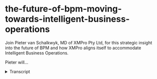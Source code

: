 # the-future-of-bpm-moving-towards-intelligent-business-operations
<!-- embeded video removed -->



Join Pieter van Schalkwyk, MD of XMPro Pty Ltd, for this strategic insight into the future of BPM and how XMPro aligns itself to accommodate Intelligent Business Operations.



Pieter will...
<details>
<summary>Transcript</summary>Join Pieter van Schalkwyk, MD of XMPro Pty Ltd, for this strategic insight into the future of BPM and how XMPro aligns itself to accommodate Intelligent Business Operations.



Pieter will...
hi and welcome to the ex-emperor future

of BPM just want to make sure that

everyone can hear me so if you can maybe

just confirm that you can hear me thanks

very much great work is changing faster

than ever and the way that we work is

also changing faster than ever we more

interrupt driven we have more

information or should I say data and

than ever and the world around us has

become a lot more unpredictable than

ever on Peter funds go back on the MD of

X in pro and I'd like to thank you for

joining me when we had when we have a

look at how we move from business

process management to what Gartner is

now calling intelligent business

operations and why we have to do this

and what the benefits is all of that

like you show them on the right screen

here so if we look at the drivers of

this change one of the aspects I'd like

to cover today and then also what just

some three elements of this internal

intelligent business operations or IBO

so i'll just be calling at IPO

intelligent business operations another

new free free letter acronym that we

have and lastly we'll also just have a

look of an example of what it could like

what IPO good look like and does look

like inside eggs and bro so why are we

now talking about intelligent business

operations what are the drivers for that

well

businesses and organizations that

support them or now more than ever a lot

more complex a lot more chaotic and a

lot more unpredictable at the recent

Gardner itexpo we were this CI our

summer the keynote cited that the

following disruptive technologies is are

changing the landscape for businesses

and specifically CIOs and CEO CFO's and

those drivers are essentially cloud

cloud adoption is a lot faster than what

most people anticipated and that brings

about a whole new change of how we work

social in the enterprise is there it is

found its way in and we actually have a

separate webinar that you may have seen

around social listening how we handle

social listening so social and social

media is now silence by into the

enterprise and it's not going to go away

so it's also changing the way that

people behave and that they expect the

tools that support them also change the

other interesting thing is that mobile

search is said to overtake desktop

search in the next two years we had a

conversation recently with the cio that

said their whole IT strategy has changed

overnight when see i walked in with his

ipad into a board meeting so those

drivers combined with the fact that we

have all these systems that now drive

data those three components plus the big

data that a lot of those generate are

the key drivers or the key disruptive

drivers according to gardiner why this

is all happening the challenge that we

have is how to make this work inside our

businesses and organizations so actually

have a great once again I'm going to

refer to 22 gardener for this and it

actually comes out of Janelle Hills

presentation around operational

resilience in where BPM is going and

she's saying that newer technologies

including social media context-aware

technologies cloud and all these things

that i've just mentioned the intelligent

funds and device

can revolutionize the way we work

together the challenge is enterprises

have not yet empowered frontline

employees to dynamically adjust the way

they work in response to these

contextual opportunities of threats and

I'll explain more of this as we go the

other thing that we find is that the

software that we use at the moment

cannot be applied to this knowledge

centric work style and decision making

risk assessment patent seeking and

matching group collaboration most of

these are are supported at the moment

with point solutions so you have a

specific application for for patent

seeking something for decision making

something for risk assessment but all of

these the way that we work all of these

are converging into a single environment

the biggest challenge is that as leading

economies are increasingly dependent on

service bass industries a lot of that

turns into the fact that the heavily

dependent on knowledge work on knowledge

workers and managers that understand

that and I all overwhelmed with data and

choices now that that is from from

Janelle hill at Gordon how do we turn

that into into or how does that relate

to what we know so what does that mean

for BPM and how did we go from workflow

which is factory style or automation of

work I'm just trying to get it done

faster to something like BPM with

business process management which is

knowledge style where we trying to have

more control of process if you look at

what the definition of process

management it's all around control and

and having a lot more management

capability rather than just automation

so that we have some idea of where it's

going business intelligent business

operation to me so when we start off

with workflow its factory style BPM its

knowledge style intelligent business

operation is all around a goal-driven

style we're actually trying to support

business outcomes of business objectives

that's not just around

sysctl having control and having ordered

trials and halving and halving decision

trials but it's also extending it to how

can we better support the outcomes of

business best way of looking at this is

just to looking at how the definition is

changed what what God has said a couple

of years ago we had a slide that says

BPM is ip-enabled management discipline

quite simple they've now changed the

definition looking at this operational

excellence where there's an expectation

for BPM to support not just the

automation or 18 Abelman of managing

processes but there's actually a bigger

expectation around BPM and that's moving

us towards intelligent business

operation so according to them BBM is a

management discipline that treats

processes that assets a key part you

need a repository of processes that you

can access and you can treat those as

assets inside the business they need to

contribute directly to enterprise

performance so you and a key element of

that which are like is the fact that

there's a clear line of sight for

metrics and outcomes so you need to

understand how this process that you

have as a process asset aw that's how

that contributes to what your your

operational excellence is which is the

next step here by driving operational

excellence and agility I did a webinar

not too long ago where I was talking

about these things that we do as

supporting operational kpi's in the end

of the at the end of the day the

operational kpi's or what or what

determines the success of a business so

looking at BPM going forward it needs to

be a lot more around visibility

accountability and it also needs to

change as processes need to change once

again I just want to highlight some of

the facts of some of the points if they

might be around the attribute things

like a clear line of sight

for metrics and outcomes and ability you

must be able to change it and the fact

that these the business models that you

construct are not just around the flower

but it redknee it needs to also show to

all process participants so that when

you drive a process from the intelligent

business point of view that you actually

know what the process is going to do and

you understand the options so if we look

at intelligent business operations

itself the the reason why it's moving

from BPM to IBO it's the fact that we

want to support this contextual

knowledge work what we mean by that is

people now have information around

activities that they do it's not just

factory style where I just accept what

comes from someone else and I just do my

little part of my activity or process

and pass it on that is a factory style

with it's almost like machines in the

sequence the way that we work now is we

get information by from various sources

and as we take that contextual knowledge

our processes need to support that

processes are not that sequential

anymore processes in actual fact they

can come from anywhere and i can go

anyway we need to have better support

for decision-making it's a key part of

intelligent business operations how do

we I don't make better decisions now

that we've got all this big data coming

at us we've got more dashboard tools

than ever we've got no matrix in ever I

do we apply that so that we can make

better decisions we don't work in

isolation so another objective of

internal of intelligent business

operations or IBO is the fact that we

need to take all these conversations

that we're having all the emails that we

send around which are currently not all

of our processes or workflows or B beams

and build that into bike that into our

processes so that we can incorporate

some of the social rules

that come out of that and essentially

all it is it's all around getting better

at getting work done which is what exome

pro is all about so if we look at BPM

going forward what does ibibo really

look like well in the first place it

needs to have support for unstructured

processes and also there's a previous

webinar where we discussed unstructured

processes to some degree but it really

means that there's no predefined flow so

there's a number of activities of

possibilities that we can do and we can

add to that so if we discover new

requirements that we have we can add

those what we mean by unstructured

process is you don't necessarily have to

draw the flow diagram and I'll get into

a little bit more detail around that it

also needs to have support for what we

call dynamic processes now on structure

doesn't mean uncontrolled and dynamic

processes are different to instruct

processes a dynamic process is where it

can change based on external events or

external influences or maybe site in

some instances internal rules that might

dictate and we'll look at some of the

examples of what a dynamic process is so

for intelligent business process it

needs to be able to be agile it needs to

be unstructured and flexible it needs to

be able to adapt itself by being a

dynamic and also it needs to incorporate

the social aspects of the way that we

interact in work we don't work in

isolation and there's a lot of

conversation that goes around our

activities and processes and all of that

combined gives us intelligent business

operations there are a few more elements

to it but these are the three main key

things if you look at why we looking at

at the intelligent business operations

or what does it mean for you it means

that we can cater for a broader range of

work we it's a lot more intelligent in

terms of heart can adapt and we also

incorporate conversations from outside

so if we look at those three elements in

a bit more detail so if i look at

unstructured dynamic and and social if

you look at unstructured to start off

with now this is a typical unstructured

process and then this is an XM pro

designer and this is just a very simple

example but for example if there's an

opportunity management where we're going

to capture opportunities we might decide

to have bed committees we can create

quotes we can send for technical

adjudication there's credit checks and

all sorts of things that can be done you

don't have to draw the flow diagram

because this can happen in any sequence

this we refer to as I process bant'ena

so there's a container and i can add new

process elements to this in order to

cater for my requirements so as you can

see there is no predefined flow setup

you can include some rules to make sure

that there are certain flowers that are

enforced in certain conditions and that

is an aspect which which is driven by

the dynamic side so even a a controlled

process is a specific price of a dynamic

process with certain rules are applied

so unstructured process means from

intelligent business operations point of

view it means we've moved on from work

flow where we have work flybys tools

that have a predefined routing because

because of mine my contextual knowledge

I know that I may want to send it to a

bit committee in certain instances it

will force me to send it a bit committee

and I'll touch on some of those rules

the benefits of this is it's actually

less costly and more adaptive to

builders so as soon as you discover new

requirements it's quite easy to adapt

you don't have to get it's not so when

you've got a brief bolt and a complex

workflow and set up in order to change

it is actually quite costly with this

approach that we have around

unstructured process is actually quite

easy we can drag another or drop another

activity into the process container and

very quickly expose that to the business

users at a very low cost the other thing

is you spend less time designing and

more time doing we find we find there's

a big resistance in trying to get to the

one hundred percent

process people don't get to that point

you can spend a lot of time what we call

analysis paralysis so you can spend a

lot of time trying to get the one

hundred percent model and by the time

that you that you actually get to run it

and automate it that it's actually out

of out of date so with this approach the

benefit is that you can spend less time

designing and more time doing so it's a

lot more of an agile approach we'll take

what we have and we can start we don't

have to wait to get the perfect the

perfect process because we will never

get there and it also takes away that

and that fear of analysis paralysis we

can experiment we can we get gives us a

lot more from a business perspective a

lot more agility and a lot less effort

required to actually get started because

we don't have to think about what the

process is that exactly going to look

like what we can do once we've got it

working is we can actually analyze the

data and look at how many times didn't

did it follow a certain path now that is

something that I'll touch on but light

in the presentation when I show you some

examples but this we can now use to come

up with what we think the next base

action would be for example so the

reason why one of the key are the

benefits of of knowledge style of this

unstructured processes in a knowledge

style work is traditionally when you do

knowledge they'll work what we mean by

knowledge style is I don't I don't want

to follow the workflow because I know

it's not going to work so that's how I

always typify what I what a knowledge

style worker will say when I look at a

process we now given the option to

rather than you which way they want the

advantage is that we still have a older

trial in place so we can still see that

process as part of our order trial we

can still see what decisions were made

even though we didn't force the route

that they needed to go down a critical

element which is missing from most

processes right now if you have

unstructured processes in your

business and that happened via email it

happens via word documents spreadsheets

and all sorts of things like that that

go around because structured workflow

doesn't cater for the requirement the

flexibility the problem is that you have

no order trials order that great

examples of things like customer service

guy style we've got we've got an audit

trail of of a customer service request

the things that can go to do a number of

people be handled on in a number of ways

and it's critically important that you

have an order trailer of that knowledge

style work that goes with it if you've

got a dog data entry in a complex

environment and I'll show you example of

of that in the next screen where this

you don't have you can't determine what

data you're going to get next you once

again as a customer service environment

and there's just a lot of data that

needs to go into into into the initial

part of a process and it can come from

any time any place anyway the other the

other example of where information can

come from and what you need to do with

it is for example social listening and

once again if you look at our social

listening webinar you'll see this in

action where you can actually listen for

tweets for example fraud Twitter that's

all around examples in your business and

now you can route the response to that

with your retweet whether it goes off to

customer service where the gods of the

marketing whether it goes of the public

relations or and if we have to add more

people we can actually we can actually

handle that on a case by case basis so

unstructured processes have a very

strong case approach to them as well so

you almost handle it on a case-by-case

basis the rules change case-by-case and

social listening is is one of those now

I mentioned the data entry example this

for example is a complex data entry

environment where the process to capture

the information in and from a funeral

arrangement or Rangers point of view now

there's a lot of information that they

need to get around funeral options

obviously they selling inventory items

to do the family they need to do

specific arrangements around cause

viewing there's a lot of things that

need to be done with that the challenge

that you have is you don't get the

information in a nice sequential

sequence it really comes to you over a

two or three-day period in a very

specific in a very erratic on an ad hoc

manner you need to have the ability to

to capture that at some point in time

you need to run a rule and side do I

have everything that I need do you and

to move this on in in terms of the

process or is there still some

information not staining so some of the

fields are required in order for this

process to actually move forward but it

gives as you can see there's a whole

number of options here and these are all

independent activities that that that we

can choose at any point in time to

actually route the work too so we call

with the way that we can add though if

we just add a new container if we need a

new step in here we can add it in here

with what we call our dynamic allocation

logic very simple and easy way to add

processes to ex-emperor dynamically

example of the twitter feed i'm not

going to go through the whole example

again but in this instance we were

listening for qantas when they had some

issues and they said certain things that

you can do it can be PR action can be

bookings now the nice things once again

we have a full order trial of so we pick

up the tweet and then we have a response

to that they can be multiple outcomes to

that so that is a typically a typical

unstructured process because it still

relies on a knowledge worker to read the

message and decide what to do this is

not there's nothing there's no automatic

routing or artificial intelligence built

into this intelligent business

operations are really there to support

knowledge workers to actually get better

at doing this and that was the example

of of Twitter so if we look at dynamic

processes as I said structured but

unstructured processes and dynamic

processes actually differ to some degree

dynamically dynamic processes imply that

that I that I dynamically change based

on certain events that occur and I'll

address some of those events in a minute

or so these these dynamic processes are

also context the way so they know what

goes on around them and now let's show

you some excellent some examples of what

context-aware means and then lastly

they've got built in predictive

analytics and what that means is it will

actually show you information that will

help you make better decisions and

sometimes based on that analytics

actually it will actually dynamically

change some of the routing options and

steps that are available so if we look

at processes that change dynamically

based on events example of that is this

and I'm going to put all three of them

just so that we have all of them so when

we say that I can change on events there

are couple events that can impact these

changes one of them are data rule events

so we can check our class or we do to

our our budget and as soon as we get to

within a certain percentage of our

budgets that we've spent eighty percent

of budget on a general ledger card then

we can introduce an additional approval

step automatically sir Adam it will

dynamically change based on data rules

they certain business rules that we

might have as well so if you've got a

complex approval matrix it can

dynamically change who the routing will

go to based on their seniority and maybe

the general ledger code that we that

were using for the

for the approval so it doesn't mean that

the workflow will always look the same

it can dynamically change based on a

number of business rules so we have data

rules and business rules and last thing

we have social events or social rules

that can also impact this and so for

example we can change the state when we

get a twitter twitter thing like hash

carjacked help we may escalate that

immediately we can do all sorts of

things with specific events that we can

listen for and and dynamically change

the routing and logic of a process or

even what's what's on the screen when

you talk about context-aware so the

first one was they can they can

dynamically change based on events

secondly these dynamic processes are

context-aware what we mean by that is

what happens if the exchange rate

changes well if the exchange I'd changes

by more than ten percent we will want we

need to we need to introduce an

additional approval step on all purchase

orders from oversee all we need to

automatically introduce a activity that

will always make sure that we buy

forward cover context the way so for

example if there was a storm a massive

storm in a certain area geographical

area we might want to say we need to

change because we're going to have a

huge influx of calls into the insurance

call center we actually want to take a

10-step process and turn it into three

just to get the volumes through quicker

and you can have and you can change the

approval rules based on something like

that so processes are a lot more context

aware for example thing and then lastly

what happens for example also what

happens if the oil price changes it may

have a certain impact now you can you

can listen for those there are web

services and as soon as I need to do a

step I can actually go and look at what

the way the buttons are and these are

just examples of things the context can

also be who's doing the transaction so

for example if it's the the CEO of

organization there's one step in the

approval or yes it always gets approved

or whatever the case might be and so I

can also it's also

we're around who's doing the transaction

and based on that it can it can change

the routing the logic the rules their

approval limits and everything that goes

with it or even what is displayed on the

screen so dynamic process is a lot more

context away and then lastly they've got

built in predictive analytics so you can

have a graph in the approval form and

i'm going to show you example of that

you can add additional steps do that

approval based on the threshold so for

example if i find that I'm within eighty

percent of my budget it can

automatically add another step do that

it can also advise me on what we call

what is the next best action so the

predictive analytics because we don't

have I predefined routing we just have

this container with five or six

activities setting in there we might

want to know well what did the guys

before me do that how Hummer or what is

the what is the happy part what is the

ID percent rule around what the next

step should be for me predictive

analytics the best way that it was

described is that dashboards or rear

view mirrors you can see what happened

in the past with predictive analytics we

actually want to see what is coming and

what is ahead of us so the nice thing is

I can give us in flight analytic so

instead of having a dashboard where we

look back we can see where are we right

now so I'm sitting at my it's like a GPS

the analogy that Janelle hill I've

gotten a used was it's like sitting with

the GPS I can see around me I can see

and I can and I can determine the

context of where I am so I've got

in-flight analytics and it gives me a

nice you can also do real time process

discovery so we can say once again where

are we or we can analyze when I'm in the

activity i can analyze all the previous

instances of that activity and i can say

well what was the what was the next best

action that most people took out of that

so process discovery is just is just

mining the existing process data and we

will publish some

some documents and white papers around

these concepts so lastly before I just

quickly go into the software to show you

is that at Gartner they've also saying

where will be BPM be in 2020 they will

have unstructured processes that will

support dynamic BPM the there will be

social BP it will support social be p.m.

there will be context away it will

support organizational liquidity which

is just a fancy name for change

management but in the end it's all

around intelligent business operation so

let me give you example of what you can

get right now in 2011 you don't have to

wait till 2020 to see some of the stuff

in action you just some screen click and

I'm just really quickly going to log

into XM problem

right so I'm Tim Clark I am the second

person someone else put in a requisition

I'm not going to take you through the

whole workflow in terms of how you are

you put in requisitions but it seems to

someone started a and you tasked to have

a process and in my to-do list under my

cases you will see that I have under

procurement under my under my task list

is a purchase requisition from Keith

that I need to approve when I look at

Keith and this is a simplified example

of typically what this can do but as you

can see we've got a case file we store

all the documents as they come through

as part of the process these are the

dynamic activity so i can add more

activities right now this i can either

just approve it or decline it or i can

send it for technical approval it might

be that we're buying IT i'm not sure why

they're buying new bikes for tour de

france in IT but that doesn't matter so

I'm i just seen it for technical

education and the great thing that you

can see here is that we've actually

embedded analytics or in-flight

analytics so i don't have to go off to

my er be i can see what budget do i have

available how much has actually been

spent how much have we previously

committed to this process and how much

has keith previously requested so you

can build these graphs in you which way

that you want out of external data so

based on this i can now make a decision

on what i want to do looking at this i'm

still not sure what I want to do so i

can say well please advise me on the

next based action so i can see that it

of the lost almost 200 processes that

went through this activity is 145 of

them were actually just approved from

you so this gives me an analysis of what

everyone else before we did and then

gives me an indication if i didn't know

what the next based actually needs now

obviously this is a very simplified

example of this you can also take these

dashboards and go and build right at the

top here and we'll

distance and some examples of that on

our website we you can build your your

process gold dashboard so I can have

three graphs up there showing me my

process goals in terms of where our what

is not what is my monthly budget what

are the actual actual expenditure and

everything to date now this looks like

it's quite complex to do it really isn't

so this is the back end where we design

processes i'm not going to show you how

to design processes what i'm going to

show you is how easy it is to set up a

child so i can choose in that instance

yes this is the one for the budget so

i'm just going to open that and i can

choose the layout that look few colors

and everything that i need for my job

all the terms of properties and whatever

it explains on the screen so the budget

goal the wording everything that you

want to make it easy for people to

understand our processes work so in this

instance you can have your dynamic i'm

sorry you can have your unstructured

processes it's got the building dynamic

and if you look at our social a social

listening webinar you will see that

we've got extensive support for the

social processes so in terms of what

intelligent business operations mean

right now x and pro can give you the

unstructured processes and that makes it

quick to deploy you don't have to that's

highly adaptive it can that the

processes can adapt based on the rules

so if for example i am now at eighty

percent of my budget I can have another

button appear here or I can change that

button to to become executive approval

so i can so i can change dynamically

change the process based on some of

these rules here that is a really

powerful concept for something like

expense control where you would want the

closer you get to this budget line that

the rules change and then lastly we can

we can also introduce discussions and

and the social aspect of

in thank you for watching this I really

appreciate that I'm trying to keep it as

short as possible and show you as much

as we can around the future and why we

believe business process management

moving to intelligent business

operations can be achieved right now

thank you very much
</details>